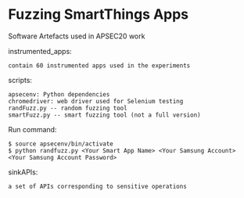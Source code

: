 # Fuzzing SmartThings Apps
Software Artefacts used in APSEC20 work

instrumented_apps:
    
    contain 60 instrumented apps used in the experiments

scripts:
    
    apsecenv: Python dependencies
    chromedriver: web driver used for Selenium testing
    randFuzz.py -- random fuzzing tool
    smartFuzz.py -- smart fuzzing tool (not a full version)
   
   Run command:
    
    $ source apsecenv/bin/activate
    $ python randfuzz.py <Your Smart App Name> <Your Samsung Account> <Your Samsung Account Password>

sinkAPIs: 
    
    a set of APIs corresponding to sensitive operations

